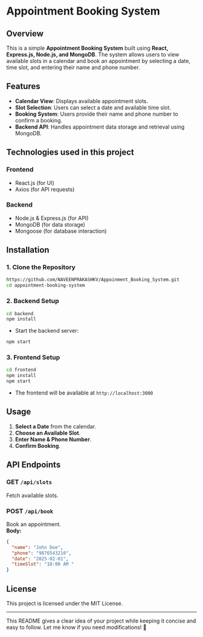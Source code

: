 # Appointment Booking System

## Overview

This is a simple **Appointment Booking System** built using **React, Express.js, Node.js, and MongoDB**. The system allows users to view available slots in a calendar and book an appointment by selecting a date, time slot, and entering their name and phone number.

## Features

- **Calendar View**: Displays available appointment slots.
- **Slot Selection**: Users can select a date and available time slot.
- **Booking System**: Users provide their name and phone number to confirm a booking.
- **Backend API**: Handles appointment data storage and retrieval using MongoDB.

## Technologies used in this project

### Frontend

- React.js (for UI)
- Axios (for API requests)

### Backend

- Node.js & Express.js (for API)
- MongoDB (for data storage)
- Mongoose (for database interaction)

## Installation

### 1. Clone the Repository

```sh
https://github.com/NAVEENPRAKASHKV/Appoinment_Booking_System.git
cd appointment-booking-system
```

### 2. Backend Setup

```sh
cd backend
npm install
```

- Start the backend server:

```sh
npm start
```

### 3. Frontend Setup

```sh
cd frontend
npm install
npm start
```

- The frontend will be available at `http://localhost:3000`

## Usage

1. **Select a Date** from the calendar.
2. **Choose an Available Slot**.
3. **Enter Name & Phone Number**.
4. **Confirm Booking**.

## API Endpoints

### GET `/api/slots`

Fetch available slots.

### POST `/api/book`

Book an appointment.  
**Body:**

```json
{
  "name": "John Doe",
  "phone": "9876543210",
  "date": "2025-02-01",
  "timeSlot": "10:00 AM "
}
```

## License

This project is licensed under the MIT License.

---

This README gives a clear idea of your project while keeping it concise and easy to follow. Let me know if you need modifications! 🚀
